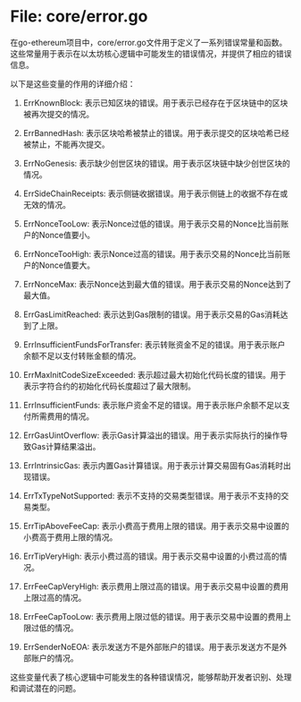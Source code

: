# File: core/error.go

在go-ethereum项目中，core/error.go文件用于定义了一系列错误常量和函数。这些常量用于表示在以太坊核心逻辑中可能发生的错误情况，并提供了相应的错误信息。

以下是这些变量的作用的详细介绍：

1. ErrKnownBlock: 表示已知区块的错误。用于表示已经存在于区块链中的区块被再次提交的情况。

2. ErrBannedHash: 表示区块哈希被禁止的错误。用于表示提交的区块哈希已经被禁止，不能再次提交。

3. ErrNoGenesis: 表示缺少创世区块的错误。用于表示区块链中缺少创世区块的情况。

4. ErrSideChainReceipts: 表示侧链收据错误。用于表示侧链上的收据不存在或无效的情况。

5. ErrNonceTooLow: 表示Nonce过低的错误。用于表示交易的Nonce比当前账户的Nonce值要小。

6. ErrNonceTooHigh: 表示Nonce过高的错误。用于表示交易的Nonce比当前账户的Nonce值要大。

7. ErrNonceMax: 表示Nonce达到最大值的错误。用于表示交易的Nonce达到了最大值。

8. ErrGasLimitReached: 表示达到Gas限制的错误。用于表示交易的Gas消耗达到了上限。

9. ErrInsufficientFundsForTransfer: 表示转账资金不足的错误。用于表示账户余额不足以支付转账金额的情况。

10. ErrMaxInitCodeSizeExceeded: 表示超过最大初始化代码长度的错误。用于表示字符合约的初始化代码长度超过了最大限制。

11. ErrInsufficientFunds: 表示账户资金不足的错误。用于表示账户余额不足以支付所需费用的情况。

12. ErrGasUintOverflow: 表示Gas计算溢出的错误。用于表示实际执行的操作导致Gas计算结果溢出。

13. ErrIntrinsicGas: 表示内置Gas计算错误。用于表示计算交易固有Gas消耗时出现错误。

14. ErrTxTypeNotSupported: 表示不支持的交易类型错误。用于表示不支持的交易类型。

15. ErrTipAboveFeeCap: 表示小费高于费用上限的错误。用于表示交易中设置的小费高于费用上限的情况。

16. ErrTipVeryHigh: 表示小费过高的错误。用于表示交易中设置的小费过高的情况。

17. ErrFeeCapVeryHigh: 表示费用上限过高的错误。用于表示交易中设置的费用上限过高的情况。

18. ErrFeeCapTooLow: 表示费用上限过低的错误。用于表示交易中设置的费用上限过低的情况。

19. ErrSenderNoEOA: 表示发送方不是外部账户的错误。用于表示发送方不是外部账户的情况。

这些变量代表了核心逻辑中可能发生的各种错误情况，能够帮助开发者识别、处理和调试潜在的问题。

